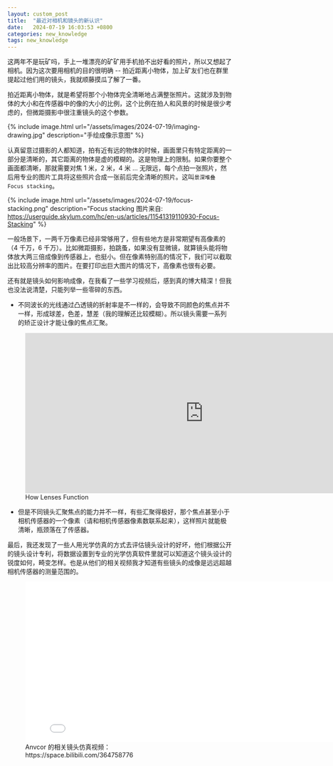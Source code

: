 ```yaml
---
layout: custom_post
title:  "最近对相机和镜头的新认识"
date:   2024-07-19 16:03:53 +0800
categories: new_knowledge
tags: new_knowledge
---
```


这两年不是玩矿吗，手上一堆漂亮的矿矿用手机拍不出好看的照片，所以又想起了相机。因为这次要用相机的目的很明确 -- 拍近距离小物体，加上矿友们也在群里提起过他们用的镜头，我就顺藤摸瓜了解了一番。

拍近距离小物体，就是希望将那个小物体完全清晰地占满整张照片。这就涉及到物体的大小和在传感器中的像的大小的比例，这个比例在拍人和风景的时候是很少考虑的，但微距摄影中很注重镜头的这个参数。

{% include image.html url="/assets/images/2024-07-19/imaging-drawing.jpg" description="手绘成像示意图" %}

认真留意过摄影的人都知道，拍有近有远的物体的时候，画面里只有特定距离的一部分是清晰的，其它距离的物体是虚的模糊的。这是物理上的限制。如果你要整个画面都清晰，那就需要对焦 1 米，2 米，4 米 ... 无限远，每个点拍一张照片，然后用专业的图片工具将这些照片合成一张前后完全清晰的照片。这叫`景深堆叠` `Focus stacking`。

{% include image.html url="/assets/images/2024-07-19/focus-stacking.png" description="Focus stacking 图片来自: https://userguide.skylum.com/hc/en-us/articles/11541319110930-Focus-Stacking" %}

一般场景下，一两千万像素已经非常够用了，但有些地方是非常期望有高像素的（4 千万，6 千万）。比如微距摄影，拍跳蚤，如果没有显微镜，就算镜头能将物体放大两三倍成像到传感器上，也挺小。但在像素特别高的情况下，我们可以截取出比较高分辨率的图片。在要打印出巨大图片的情况下，高像素也很有必要。

还有就是镜头如何影响成像，在我看了一些学习视频后，感到真的博大精深！但我也没法说清楚，只能列举一些零碎的东西。

* 不同波长的光线通过凸透镜的折射率是不一样的，会导致不同颜色的焦点并不一样，形成球差，色差，慧差（我的理解还比较模糊）。所以镜头需要一系列的矫正设计才能让像的焦点汇聚。

<figure class="img">
    <iframe width="800" height="360" src="https://www.youtube.com/embed/EL9J3Km6wxI?si=WL7RfvCA_BzneRk8" title="YouTube video player" frameborder="0" allow="accelerometer; autoplay; clipboard-write; encrypted-media; gyroscope; picture-in-picture; web-share" referrerpolicy="strict-origin-when-cross-origin" allowfullscreen></iframe>
    <figcaption>How Lenses Function</figcaption>
</figure>

* 但是不同镜头汇聚焦点的能力并不一样，有些汇聚得极好，那个焦点甚至小于相机传感器的一个像素（请和相机传感器像素数联系起来），这样照片就能极清晰，瓶颈落在了传感器。

最后，我还发现了一些人用光学仿真的方式去评估镜头设计的好坏，他们根据公开的镜头设计专利，将数据设置到专业的光学仿真软件里就可以知道这个镜头设计的锐度如何，畸变怎样。也是从他们的相关视频我才知道有些镜头的成像是远远超越相机传感器的测量范围的。

<figure class="img">
    <iframe width="800" height="360" src="//player.bilibili.com/player.html?isOutside=true&aid=1955969874&bvid=BV1Xy411q7PB&cid=1590044124&p=1" scrolling="no" border="0" frameborder="no" framespacing="0" allowfullscreen="true"></iframe>
    <figcaption>Anvcor 的相关镜头仿真视频：https://space.bilibili.com/364758776</figcaption>
</figure>
